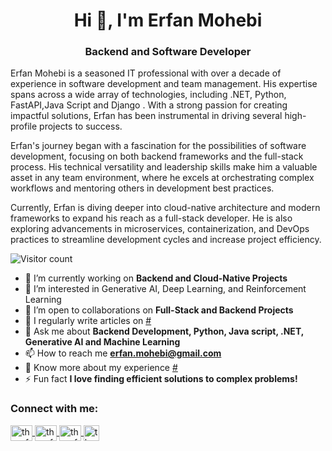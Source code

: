 <h1 align="center">Hi 👋, I'm Erfan Mohebi</h1>
<h3 align="center">Backend and Software Developer</h3>

<p align="left">Erfan Mohebi is a seasoned IT professional with over a decade of experience in software development and team management. His expertise spans across a wide array of technologies, including .NET, Python, FastAPI,Java Script and Django . With a strong passion for creating impactful solutions, Erfan has been instrumental in driving several high-profile projects to success.</p>

<p align="left">Erfan's journey began with a fascination for the possibilities of software development, focusing on both backend frameworks and the full-stack process. His technical versatility and leadership skills make him a valuable asset in any team environment, where he excels at orchestrating complex workflows and mentoring others in development best practices.</p>

<p align="left">Currently, Erfan is diving deeper into cloud-native architecture and modern frameworks to expand his reach as a full-stack developer. He is also exploring advancements in microservices, containerization, and DevOps practices to streamline development cycles and increase project efficiency.</p>

![Visitor count](https://komarev.com/ghpvc/?username=erfanmohebi&color=green)

- 🔭 I’m currently working on **Backend and Cloud-Native Projects**
- 🌱 I’m interested in Generative AI, Deep Learning, and Reinforcement Learning
- 👯 I’m open to collaborations on **Full-Stack and Backend Projects**
- 📝 I regularly write articles on [#](#)
- 💬 Ask me about **Backend Development, Python, Java script, .NET, Generative AI and Machine Learning**
- 📫 How to reach me **erfan.mohebi@gmail.com**
- 📄 Know more about my experience [#](#r)
- ⚡ Fun fact **I love finding efficient solutions to complex problems!**

<h3 align="left">Connect with me:</h3>
<p align="left">
  <a href="https://linkedin.com/in/mmohebi" target="blank">
    <img align="center" src="https://raw.githubusercontent.com/rahuldkjain/github-profile-readme-generator/master/src/images/icons/Social/linked-in-alt.svg" alt="theerfanmohebi" height="25" width="35" />
  </a>
  <a href="https://instagram.com/erf__bi" target="blank">
    <img align="center" src="https://raw.githubusercontent.com/rahuldkjain/github-profile-readme-generator/master/src/images/icons/Social/instagram.svg" alt="theerfanmohebi" height="25" width="35" />
  </a>
  <a href="https://www.youtube.com/user/TheErfanMohebi" target="blank">
    <img align="center" src="https://raw.githubusercontent.com/rahuldkjain/github-profile-readme-generator/master/src/images/icons/Social/youtube.svg" alt="theerfanmohebi" height="25" width="35" />
  </a>
  <a href="https://www.aparat.com/erfanmohebi" target="blank">
    <img align="center" src="https://seeklogo.com/images/A/aparat-logo-E058915B14-seeklogo.com.png" alt="theerfanmohebi" height="25" width="25" />
  </a>
</p>
